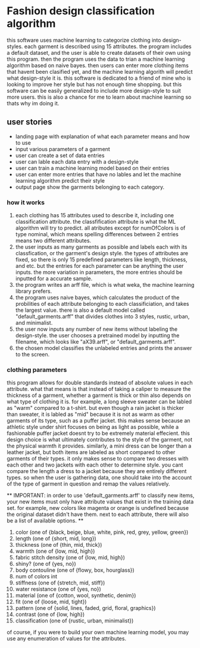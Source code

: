 # Fashion design classification algorithm


this software uses machine learning to categorize clothing into design-styles. each garment is described using 15 attributes. the program includes a default dataset, and the user is able to create datasets of their own using this program. then the program uses the data to trian a machine learning algorithm based on naive bayes. then users can enter more clothing items that havent been clasified yet, and the machine learning algorith will predict what design-style it is.
this software is dedicated to a friend of mine who is looking to improve her style but has not enough time shopping. but this software can be easily generalized to include more design-style to suit more users. this is also a chance for me to learn about machine learning so thats why im doing it.

## user stories 


- landing page with explanation of what each parameter means and how to use
- input various parameters of a garment
- user can create a set of data entries 
- user can lable each data entry with a design-style
- user can train a machine learning model based on their entries
- user can enter more entries that have no lables and let the machine learning algorithm predict their style
- output page show the garments belonging to each category.

### how it works

1. each clothing has 15 attributes used to describe it, including one classification attribute. the classfification attribute is what the ML algorithm will try to predict. all atributes except for numOfColors is of type nominal, which means spelling differences between 2 entries means two different attributes.
2. the user inputs as many garments as possible and labels each with its classfication, or the garment's design style. the types of attributes are fixed, so there is only 15 predefined parameters like length, thickness, and etc. but the entries for each parameter can be anything the user inputs. the more variation in parameters, the more entries should be inputted for a accurate sample.
3. the program writes an arff file, which is what weka, the machine learning library prefers. 
4. the program uses naive bayes, which calculates the product of the probilities of each attribute belonging to each classificiation, and takes the largest value. there is also a default model called "default_garments.arff" that divides clothes into 3 styles, rustic, urban, and minimalist.
5. the user now inputs any number of new items without labeling the design-style. the user chooses a pretrained model by inputting the filename, which looks like "aX39.arff", or "default_garments.arff". 
6. the chosen model classifies the unlabeled entries and prints the answer to the screen.

### clothing parameters

this program allows for double standards instead of absolute values in each attribute. what that means is that instead of taking a caliper to measure the thickness of a garment, whether a garment is thick or thin also depends on what type of clothing it is. for example, a long sleeve sweater can be labled as "warm" compared to a t-shirt. but even though a rain jacket is thicker than sweater, it is labled as "mid" because it is not as warm as other garments of its type, such as a puffer jacket. this makes sense because an athletic style under shirt focuses on being as light as possible, while a fashionable puffer jacket doesnt try to be extremely material effecient. this design choice is what ultimately contributes to the style of the garment, not the physical warmth it provides. similarly, a mini dress can be longer than a leather jacket, but both items are labeled as short compared to other garments of their types. it only makes sense to compare two dresses with each other and two jackets with each other to determine style. you cant compare the length a dress to a jacket because they are entirely different types. so when the user is gathering data, one should take into the account of the type of garment in question and remap the values relatively.  

** IMPORTANT: in order to use 'default_garments.arff' to classify new items, your new items must only have attribute values that exist in the training data set. for example, new colors like magenta or orange is undefined because the original dataset didn't have them. next to each attribute, there will also be a list of available options. **


1. color                   (one of {black, beige, blue, white, pink, red, grey, yellow, green})
2. length                  (one of {short, mid, long})
3. thickness               (one of {thin, mid, thick})
4. warmth                  (one of {low, mid, high})
5. fabric stitch density   (one of {low, mid, high})
6. shiny?                  (one of {yes, no})
7. body contouline         (one of {flowy, box, hourglass})
8. num of colors           int
9. stiffness               (one of {stretch, mid, stiff})
10. water resistance       (one of {yes, no})
11. material               (one of {cotton, wool, synthetic, denim})
12. fit                    (one of {loose, mid, tight})
13. pattern                (one of {solid, lines, faded, grid, floral, graphics})
14. contrast               (one of {low, high})
15. classification         (one of {rustic, urban, minimalist})

of course, if you were to build your own machine learning model, you may use any enumeration of values for the attributes.